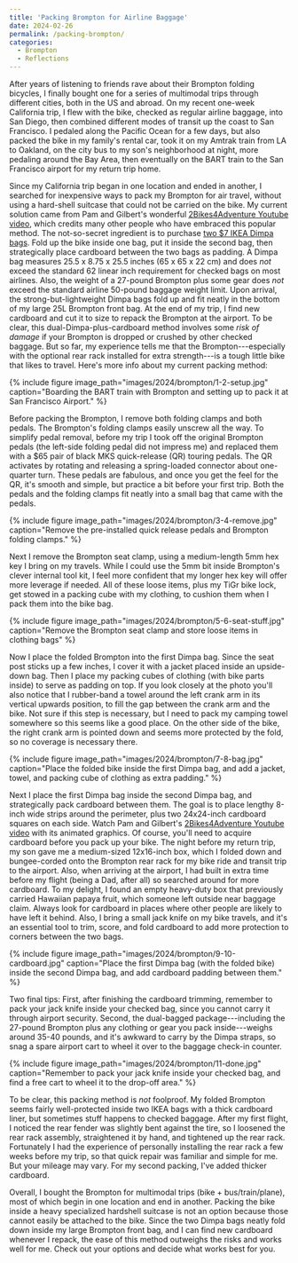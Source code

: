 ```yaml
---
title: 'Packing Brompton for Airline Baggage'
date: 2024-02-26
permalink: /packing-brompton/
categories:
  - Brompton
  - Reflections
---
```

After years of listening to friends rave about their Brompton folding bicycles, I finally bought one for a series of multimodal trips through different cities, both in the US and abroad. On my recent one-week California trip, I flew with the bike, checked as regular airline baggage, into San Diego, then combined different modes of transit up the coast to San Francisco. I pedaled along the Pacific Ocean for a few days, but also packed the bike in my family's rental car, took it on my Amtrak train from LA to Oakland, on the city bus to my son's neighborhood at night, more pedaling around the Bay Area, then eventually on the BART train to the San Francisco airport for my return trip home.

Since my California trip began in one location and ended in another, I searched for inexpensive ways to pack my Brompton for air travel, without using a hard-shell suitcase that could not be carried on the bike. My current solution came from Pam and Gilbert's wonderful [2Bikes4Adventure Youtube video](https://www.youtube.com/watch?v=ihlxnkhQE5Q), which credits many other people who have embraced this popular method. The not-so-secret ingredient is to purchase [two $7 IKEA Dimpa bags](https://www.ikea.com/us/en/p/dimpa-storage-bag-clear-10056770/). Fold up the bike inside one bag, put it inside the second bag, then strategically place cardboard between the two bags as padding. A Dimpa bag measures 25.5 x 8.75 x 25.5 inches (65 x 65 x 22 cm) and does *not* exceed the standard 62 linear inch requirement for checked bags on most airlines. Also, the weight of a 27-pound Brompton plus some gear does *not* exceed the standard airline 50-pound baggage weight limit. Upon arrival, the strong-but-lightweight Dimpa bags fold up and fit neatly in the bottom of my large 25L Brompton front bag. At the end of my trip, I find new cardboard and cut it to size to repack the Brompton at the airport. To be clear, this dual-Dimpa-plus-cardboard method involves some *risk of damage* if your Brompton is dropped or crushed by other checked baggage. But so far, my experience tells me that the Brompton---especially with the optional rear rack installed for extra strength---is a tough little bike that likes to travel. Here's more info about my current packing method:

{% include figure image_path="images/2024/brompton/1-2-setup.jpg" caption="Boarding the BART train with Brompton and setting up to pack it at San Francisco Airport." %}

Before packing the Brompton, I remove both folding clamps and both pedals. The Brompton's folding clamps easily unscrew all the way. To simplify pedal removal, before my trip I took off the original Brompton pedals (the left-side folding pedal did not impress me) and replaced them with a $65 pair of black MKS quick-release (QR) touring pedals. The QR activates by rotating and releasing a spring-loaded connector about one-quarter turn. These pedals are fabulous, and once you get the feel for the QR, it's smooth and simple, but practice a bit before your first trip. Both the pedals and the folding clamps fit neatly into a small bag that came with the pedals.

{% include figure image_path="images/2024/brompton/3-4-remove.jpg" caption="Remove the pre-installed quick release pedals and Brompton folding clamps." %}

Next I remove the Brompton seat clamp, using a medium-length 5mm hex key I bring on my travels. While I could use the 5mm bit inside Brompton's clever internal tool kit, I feel more confident that my longer hex key will offer more leverage if needed. All of these loose items, plus my TiGr bike lock, get stowed in a packing cube with my clothing, to cushion them when I pack them into the bike bag.

{% include figure image_path="images/2024/brompton/5-6-seat-stuff.jpg" caption="Remove the Brompton seat clamp and store loose items in clothing bags" %}

Now I place the folded Brompton into the first Dimpa bag. Since the seat post sticks up a few inches, I cover it with a jacket placed inside an upside-down bag. Then I place my packing cubes of clothing (with bike parts inside) to serve as padding on top. If you look closely at the photo you'll also notice that I rubber-band a towel around the left crank arm in its vertical upwards position, to fill the gap between the crank arm and the bike. Not sure if this step is necessary, but I need to pack my camping towel somewhere so this seems like a good place. On the other side of the bike, the right crank arm is pointed down and seems more protected by the fold, so no coverage is necessary there.

{% include figure image_path="images/2024/brompton/7-8-bag.jpg" caption="Place the folded bike inside the first Dimpa bag, and add a jacket, towel, and packing cube of clothing as extra padding." %}

Next I place the first Dimpa bag inside the second Dimpa bag, and strategically pack cardboard between them. The goal is to place lengthy 8-inch wide strips around the perimeter, plus two 24x24-inch cardboard squares on each side. Watch Pam and Gilbert's [2Bikes4Adventure Youtube video](https://www.youtube.com/watch?v=ihlxnkhQE5Q) with its animated graphics. Of course, you'll need to acquire cardboard before you pack up your bike. The night before my return trip, my son gave me a medium-sized 12x16-inch box, which I folded down and bungee-corded onto the Brompton rear rack for my bike ride and transit trip to the airport. Also, when arriving at the airport, I had built in extra time before my flight (being a Dad, after all) so searched around for more cardboard. To my delight, I found an empty heavy-duty box that previously carried Hawaiian papaya fruit, which someone left outside near baggage claim. Always look for cardboard in places where other people are likely to have left it behind. Also, I bring a small jack knife on my bike travels, and it's an essential tool to trim, score, and fold cardboard to add more protection to corners between the two bags.

{% include figure image_path="images/2024/brompton/9-10-cardboard.jpg" caption="Place the first Dimpa bag (with the folded bike) inside the second Dimpa bag, and add cardboard padding between them." %}

Two final tips: First, after finishing the cardboard trimming, remember to pack your jack knife inside your checked bag, since you cannot carry it through airport security. Second, the dual-bagged package---including the 27-pound Brompton plus any clothing or gear you pack inside---weighs around 35-40 pounds, and it's awkward to carry by the Dimpa straps, so snag a spare airport cart to wheel it over to the baggage check-in counter.

{% include figure image_path="images/2024/brompton/11-done.jpg" caption="Remember to pack your jack knife inside your checked bag, and find a free cart to wheel it to the drop-off area." %}

To be clear, this packing method is *not* foolproof. My folded Brompton seems fairly well-protected inside two IKEA bags with a thick cardboard liner, but sometimes stuff happens to checked baggage. After my first flight, I noticed the rear fender was slightly bent against the tire, so I loosened the rear rack assembly, straightened it by hand, and tightened up the rear rack. Fortunately I had the experience of personally installing the rear rack a few weeks before my trip, so that quick repair was familiar and simple for me. But your mileage may vary. For my second packing, I've added thicker cardboard.

Overall, I bought the Brompton for multimodal trips (bike + bus/train/plane), most of which begin in one location and end in another. Packing the bike inside a heavy specialized hardshell suitcase is not an option because those cannot easily be attached to the bike. Since the two Dimpa bags neatly fold down inside my large Brompton front bag, and I can find new cardboard whenever I repack, the ease of this method outweighs the risks and works well for me. Check out your options and decide what works best for you.
